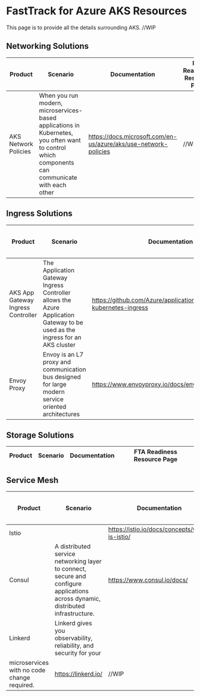 
# FastTrack for Azure AKS Resources 
This page is to provide all the details surrounding AKS. //WIP

## Networking Solutions
| Product | Scenario | Documentation | FTA Readiness Resource Page |
| ------------- | ------------- | ------------- | ------------- |
| AKS Network Policies | When you run modern, microservices-based applications in Kubernetes, you often want to control which components can communicate with each other | https://docs.microsoft.com/en-us/azure/aks/use-network-policies | //WIP |

## Ingress Solutions
| Product | Scenario | Documentation | FTA Readiness Resource Page |
| ------------- | ------------- | ------------- | ------------- |
| AKS App Gateway Ingress Controller | The Application Gateway Ingress Controller allows the Azure Application Gateway to be used as the ingress for an AKS cluster | https://github.com/Azure/application-gateway-kubernetes-ingress | //WIP |
| Envoy Proxy | Envoy is an L7 proxy and communication bus designed for large modern service oriented architectures | https://www.envoyproxy.io/docs/envoy/latest/intro/intro | //WIP |


## Storage Solutions
| Product | Scenario | Documentation | FTA Readiness Resource Page |
| ------------- | ------------- | ------------- | ------------- |


## Service Mesh
| Product | Scenario | Documentation | FTA Readiness Resource Page |
| ------------- | ------------- | ------------- | ------------- |
| Istio | | https://istio.io/docs/concepts/what-is-istio/ | //WIP |
| Consul | A distributed service networking layer to connect, secure and configure applications across dynamic, distributed infrastructure. | https://www.consul.io/docs/ | //WIP |
| Linkerd | Linkerd gives you observability, reliability, and security for your
microservices with no code change required. | https://linkerd.io/ | //WIP |


